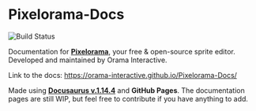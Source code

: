 # Pixelorama-Docs
![Build Status](https://travis-ci.com/Orama-Interactive/Pixelorama-Docs.svg?branch=master)

Documentation for [**Pixelorama**](https://github.com/Orama-Interactive/Pixelorama), your free &amp; open-source sprite editor.
Developed and maintained by Orama Interactive.

Link to the docs: https://orama-interactive.github.io/Pixelorama-Docs/

Made using [**Docusaurus v.1.14.4**](https://docusaurus.io/) and **GitHub Pages**.
The documentation pages are still WIP, but feel free to contribute if you have anything to add.
